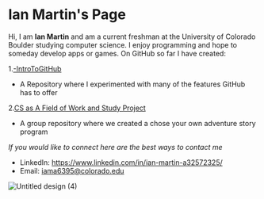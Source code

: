 # Ian Martin's Page
Hi, I am **Ian Martin** and am a current freshman at the University of Colorado Boulder studying computer science.
I enjoy programming and hope to someday develop apps or games.
On GitHub so far I have created:

1.[-IntroToGitHub](https://github.com/IanMartin110/-IntroToGitHub)
  - A Repository where I experimented with many of the features GitHub has to offer

2.[CS as A Field of Work and Study Project](https://github.com/HaydenLeovy/comp-sci-field-of-work-study)
  - A group repository where we created a chose your own adventure story program

*If you would like to connect here are the best ways to contact me*
- LinkedIn: <https://www.linkedin.com/in/ian-martin-a32572325/>
- Email: <iama6395@colorado.edu>

![Untitled design (4)](https://github.com/user-attachments/assets/ce1b4cea-f7a4-45f2-a8c3-6f633cd59b14)


